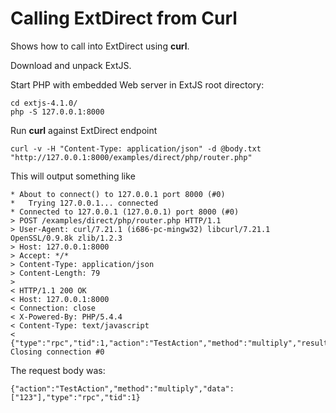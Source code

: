 Calling ExtDirect from Curl
===========================

Shows how to call into ExtDirect using **curl**.

Download and unpack ExtJS.

Start PHP with embedded Web server in ExtJS root directory:

    cd extjs-4.1.0/
    php -S 127.0.0.1:8000

Run **curl** against ExtDirect endpoint

    curl -v -H "Content-Type: application/json" -d @body.txt "http://127.0.0.1:8000/examples/direct/php/router.php"

This will output something like

    * About to connect() to 127.0.0.1 port 8000 (#0)
    *   Trying 127.0.0.1... connected
    * Connected to 127.0.0.1 (127.0.0.1) port 8000 (#0)
    > POST /examples/direct/php/router.php HTTP/1.1
    > User-Agent: curl/7.21.1 (i686-pc-mingw32) libcurl/7.21.1 OpenSSL/0.9.8k zlib/1.2.3
    > Host: 127.0.0.1:8000
    > Accept: */*
    > Content-Type: application/json
    > Content-Length: 79
    >
    < HTTP/1.1 200 OK
    < Host: 127.0.0.1:8000
    < Connection: close
    < X-Powered-By: PHP/5.4.4
    < Content-Type: text/javascript
    <
    {"type":"rpc","tid":1,"action":"TestAction","method":"multiply","result":984}* Closing connection #0
    

The request body was:

    {"action":"TestAction","method":"multiply","data":["123"],"type":"rpc","tid":1}
         
